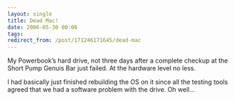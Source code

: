 ```yaml
---
layout: single
title: Dead Mac!
date: 2006-05-30 00:00
tags:
redirect_from: /post/171246171645/dead-mac
---
```

My Powerbook&rsquo;s hard drive, not three days after a complete checkup at the Short Pump Genuis Bar just failed. At the hardware level no less.

I had basically just finished rebuilding the OS on it since all the testing tools agreed that we had a software problem with the drive. Oh well&hellip;
